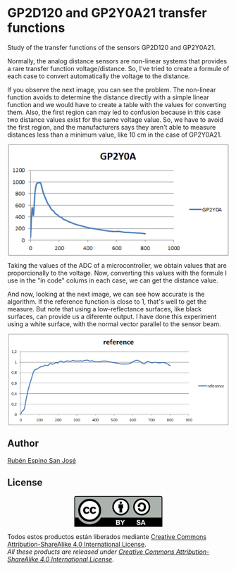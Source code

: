 # GP2D120 and GP2Y0A21 transfer functions
Study of the transfer functions of the sensors GP2D120 and GP2Y0A21.

Normally, the analog distance sensors are non-linear systems that provides a rare transfer function voltage/distance. So, I've tried to create a formule of each case to convert automatically the voltage to the distance.

If you observe the next image, you can see the problem. The non-linear function avoids to determine the distance directly with a simple linear function and we would have to create a table with the values for converting them. Also, the first region can may led to confusion because in this case two distance values exist for the same voltage value. So, we have to avoid the first region, and the manufacturers says they aren't able to measure distances less than a minimum value, like 10 cm in the case of GP2Y0A21.

<p align="center">
<img src="images/GP2Y0A21.png" width="500" align = "center">
</p>

Taking the values of the ADC of a microcontroller, we obtain values that are proporcionally to the voltage. Now, converting this values with the formule I use in the "in code" colums in each case, we can get the distance value.

And now, looking at the next image, we can see how accurate is the algorithm. If the reference function is close to 1, that's well to get the measure. But note that using a low-reflectance surfaces, like black surfaces, can provide us a diferente output. I have done this experiment using a white surface, with the normal vector parallel to the sensor beam.

<p align="center">
<img src="images/reference.png" width="500" align = "center">
</p>

## Author
[Rubén Espino San José](https://github.com/Resaj)

## License
<p align="center">
<img src="license/by-sa.png" align = "center">
</p>

Todos estos productos están liberados mediante [Creative Commons Attribution-ShareAlike 4.0 International License](http://creativecommons.org/licenses/by-sa/4.0/).  
_All these products are released under [Creative Commons Attribution-ShareAlike 4.0 International License](http://creativecommons.org/licenses/by-sa/4.0/)._

